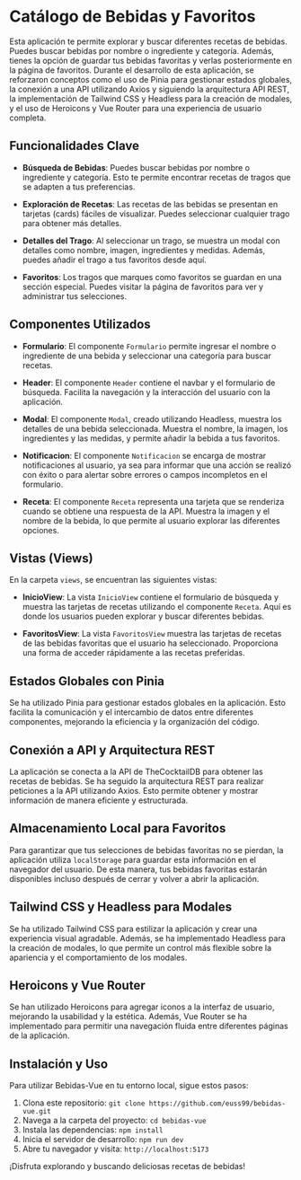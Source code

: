 # Catálogo de Bebidas y Favoritos

Esta aplicación te permite explorar y buscar diferentes recetas de bebidas. Puedes buscar bebidas por nombre o ingrediente y categoría. Además, tienes la opción de guardar tus bebidas favoritas y verlas posteriormente en la página de favoritos. Durante el desarrollo de esta aplicación, se reforzaron conceptos como el uso de Pinia para gestionar estados globales, la conexión a una API utilizando Axios y siguiendo la arquitectura API REST, la implementación de Tailwind CSS y Headless para la creación de modales, y el uso de Heroicons y Vue Router para una experiencia de usuario completa.

## Funcionalidades Clave

- **Búsqueda de Bebidas**: Puedes buscar bebidas por nombre o ingrediente y categoría. Esto te permite encontrar recetas de tragos que se adapten a tus preferencias.

- **Exploración de Recetas**: Las recetas de las bebidas se presentan en tarjetas (cards) fáciles de visualizar. Puedes seleccionar cualquier trago para obtener más detalles.

- **Detalles del Trago**: Al seleccionar un trago, se muestra un modal con detalles como nombre, imagen, ingredientes y medidas. Además, puedes añadir el trago a tus favoritos desde aquí.

- **Favoritos**: Los tragos que marques como favoritos se guardan en una sección especial. Puedes visitar la página de favoritos para ver y administrar tus selecciones.

## Componentes Utilizados

- **Formulario**: El componente `Formulario` permite ingresar el nombre o ingrediente de una bebida y seleccionar una categoría para buscar recetas.

- **Header**: El componente `Header` contiene el navbar y el formulario de búsqueda. Facilita la navegación y la interacción del usuario con la aplicación.

- **Modal**: El componente `Modal`, creado utilizando Headless, muestra los detalles de una bebida seleccionada. Muestra el nombre, la imagen, los ingredientes y las medidas, y permite añadir la bebida a tus favoritos.

- **Notificacion**: El componente `Notificacion` se encarga de mostrar notificaciones al usuario, ya sea para informar que una acción se realizó con éxito o para alertar sobre errores o campos incompletos en el formulario.

- **Receta**: El componente `Receta` representa una tarjeta que se renderiza cuando se obtiene una respuesta de la API. Muestra la imagen y el nombre de la bebida, lo que permite al usuario explorar las diferentes opciones.

## Vistas (Views)

En la carpeta `views`, se encuentran las siguientes vistas:

- **InicioView**: La vista `InicioView` contiene el formulario de búsqueda y muestra las tarjetas de recetas utilizando el componente `Receta`. Aquí es donde los usuarios pueden explorar y buscar diferentes bebidas.

- **FavoritosView**: La vista `FavoritosView` muestra las tarjetas de recetas de las bebidas favoritas que el usuario ha seleccionado. Proporciona una forma de acceder rápidamente a las recetas preferidas.

## Estados Globales con Pinia

Se ha utilizado Pinia para gestionar estados globales en la aplicación. Esto facilita la comunicación y el intercambio de datos entre diferentes componentes, mejorando la eficiencia y la organización del código.

## Conexión a API y Arquitectura REST

La aplicación se conecta a la API de TheCocktailDB para obtener las recetas de bebidas. Se ha seguido la arquitectura REST para realizar peticiones a la API utilizando Axios. Esto permite obtener y mostrar información de manera eficiente y estructurada.

## Almacenamiento Local para Favoritos

Para garantizar que tus selecciones de bebidas favoritas no se pierdan, la aplicación utiliza `localStorage` para guardar esta información en el navegador del usuario. De esta manera, tus bebidas favoritas estarán disponibles incluso después de cerrar y volver a abrir la aplicación.

## Tailwind CSS y Headless para Modales

Se ha utilizado Tailwind CSS para estilizar la aplicación y crear una experiencia visual agradable. Además, se ha implementado Headless para la creación de modales, lo que permite un control más flexible sobre la apariencia y el comportamiento de los modales.

## Heroicons y Vue Router

Se han utilizado Heroicons para agregar iconos a la interfaz de usuario, mejorando la usabilidad y la estética. Además, Vue Router se ha implementado para permitir una navegación fluida entre diferentes páginas de la aplicación.

## Instalación y Uso

Para utilizar Bebidas-Vue en tu entorno local, sigue estos pasos:

1. Clona este repositorio: `git clone https://github.com/euss99/bebidas-vue.git`
2. Navega a la carpeta del proyecto: `cd bebidas-vue`
3. Instala las dependencias: `npm install`
4. Inicia el servidor de desarrollo: `npm run dev`
5. Abre tu navegador y visita: `http://localhost:5173`

¡Disfruta explorando y buscando deliciosas recetas de bebidas!
